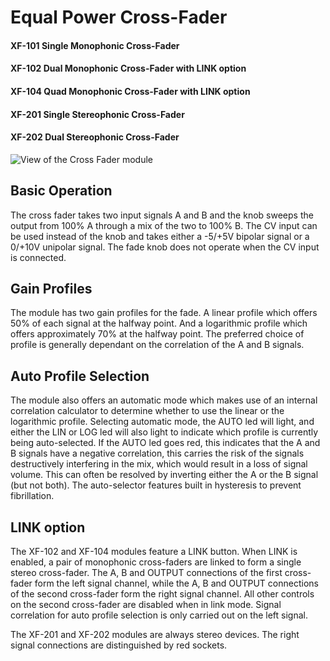 # Equal Power Cross-Fader
#### XF-101 Single Monophonic Cross-Fader
#### XF-102 Dual Monophonic Cross-Fader with LINK option
#### XF-104 Quad Monophonic Cross-Fader with LINK option
#### XF-201 Single Stereophonic Cross-Fader
#### XF-202 Dual Stereophonic Cross-Fader

![View of the Cross Fader module](images/CrossFader.png "Cross Fader")

## Basic Operation

The cross fader takes two input signals A and B and the knob sweeps the output from 100% A through a mix of the two 
to 100% B.  The CV input can be used instead of the knob and takes either a -5/+5V bipolar signal or a 0/+10V unipolar signal. The fade knob does not operate when the CV input is connected.

## Gain Profiles
The module has two gain profiles for the fade. A linear profile which offers 50% of each signal at the halfway point. And a logarithmic profile which offers approximately 70% at the halfway point. The preferred choice of profile is generally dependant on the correlation of the A and B signals. 

## Auto Profile Selection
The module also offers an automatic mode which makes use of an internal correlation calculator to determine whether to use the linear or the logarithmic profile. Selecting automatic mode, the AUTO led will light, and either the LIN or LOG led will also light to indicate which profile is currently being auto-selected. If the AUTO led goes red, this indicates that the A and B signals have a negative correlation, this carries the risk of the signals destructively interfering in the mix, which would result in a loss of signal volume. This can often be resolved by inverting either the A or the B signal (but not both). The auto-selector features built in hysteresis to prevent fibrillation.

## LINK option
The XF-102 and XF-104 modules feature a LINK button. When LINK is enabled, a pair of monophonic cross-faders are linked to form a single stereo cross-fader. The A, B and OUTPUT connections of the first cross-fader form the left signal channel, while the A, B and OUTPUT connections of the second cross-fader form the right signal channel. All other controls on the second cross-fader are disabled when in link mode. Signal correlation for auto profile selection is only carried out on the left signal.

The XF-201 and XF-202 modules are always stereo devices. The right signal connections are distinguished by red sockets. 

